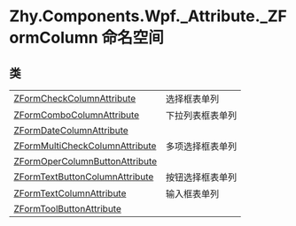 # Zhy.Components.Wpf._Attribute._ZFormColumn 命名空间






## 类
<table>
<tr>
<td><a href="814d2a28-430f-2c97-639a-3cff421cd9d2">ZFormCheckColumnAttribute</a></td>
<td>选择框表单列</td></tr>
<tr>
<td><a href="f21af60c-9d34-db6a-fc86-9612fe43062c">ZFormComboColumnAttribute</a></td>
<td>下拉列表框表单列</td></tr>
<tr>
<td><a href="dcc70043-3730-570b-1eff-1f80b88af8d1">ZFormDateColumnAttribute</a></td>
<td> </td></tr>
<tr>
<td><a href="50ae7763-af60-c7cc-6235-a96a7a6fe0e4">ZFormMultiCheckColumnAttribute</a></td>
<td>多项选择框表单列</td></tr>
<tr>
<td><a href="775fd5ac-e3db-0dca-f694-0a42a830ceb8">ZFormOperColumnButtonAttribute</a></td>
<td> </td></tr>
<tr>
<td><a href="c1a5d782-6a92-42a4-6d73-df70d32b47c1">ZFormTextButtonColumnAttribute</a></td>
<td>按钮选择框表单列</td></tr>
<tr>
<td><a href="6194073d-4fc5-cfc3-238b-ea695e729342">ZFormTextColumnAttribute</a></td>
<td>输入框表单列</td></tr>
<tr>
<td><a href="aa85ef3e-3073-9834-25e0-27a0f76c1f0f">ZFormToolButtonAttribute</a></td>
<td> </td></tr>
</table>